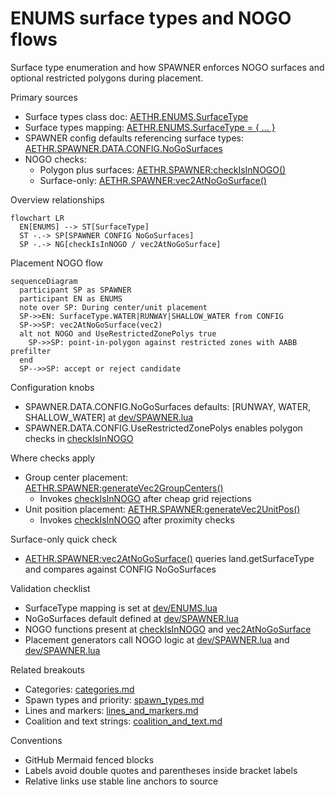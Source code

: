 # ENUMS surface types and NOGO flows

Surface type enumeration and how SPAWNER enforces NOGO surfaces and optional restricted polygons during placement.

Primary sources

- Surface types class doc: [AETHR.ENUMS.SurfaceType](../../dev/ENUMS.lua:50)
- Surface types mapping: [AETHR.ENUMS.SurfaceType = { ... }](../../dev/ENUMS.lua:365)
- SPAWNER config defaults referencing surface types: [AETHR.SPAWNER.DATA.CONFIG.NoGoSurfaces](../../dev/SPAWNER.lua:108)
- NOGO checks:
  - Polygon plus surfaces: [AETHR.SPAWNER:checkIsInNOGO()](../../dev/SPAWNER.lua:2085)
  - Surface-only: [AETHR.SPAWNER:vec2AtNoGoSurface()](../../dev/SPAWNER.lua:2128)

Overview relationships

```mermaid
flowchart LR
  EN[ENUMS] --> ST[SurfaceType]
  ST -.-> SP[SPAWNER CONFIG NoGoSurfaces]
  SP -.-> NG[checkIsInNOGO / vec2AtNoGoSurface]
```

Placement NOGO flow

```mermaid
sequenceDiagram
  participant SP as SPAWNER
  participant EN as ENUMS
  note over SP: During center/unit placement
  SP->>EN: SurfaceType.WATER|RUNWAY|SHALLOW_WATER from CONFIG
  SP->>SP: vec2AtNoGoSurface(vec2)
  alt not NOGO and UseRestrictedZonePolys true
    SP->>SP: point-in-polygon against restricted zones with AABB prefilter
  end
  SP-->>SP: accept or reject candidate
```

Configuration knobs

- SPAWNER.DATA.CONFIG.NoGoSurfaces defaults: [RUNWAY, WATER, SHALLOW_WATER] at [dev/SPAWNER.lua](../../dev/SPAWNER.lua:108)
- SPAWNER.DATA.CONFIG.UseRestrictedZonePolys enables polygon checks in [checkIsInNOGO](../../dev/SPAWNER.lua:2085)

Where checks apply

- Group center placement: [AETHR.SPAWNER:generateVec2GroupCenters()](../../dev/SPAWNER.lua:1067)
  - Invokes [checkIsInNOGO](../../dev/SPAWNER.lua:2085) after cheap grid rejections
- Unit position placement: [AETHR.SPAWNER:generateVec2UnitPos()](../../dev/SPAWNER.lua:1299)
  - Invokes [checkIsInNOGO](../../dev/SPAWNER.lua:2085) after proximity checks

Surface-only quick check

- [AETHR.SPAWNER:vec2AtNoGoSurface()](../../dev/SPAWNER.lua:2128) queries land.getSurfaceType and compares against CONFIG NoGoSurfaces

Validation checklist

- SurfaceType mapping is set at [dev/ENUMS.lua](../../dev/ENUMS.lua:365)
- NoGoSurfaces default defined at [dev/SPAWNER.lua](../../dev/SPAWNER.lua:108)
- NOGO functions present at [checkIsInNOGO](../../dev/SPAWNER.lua:2085) and [vec2AtNoGoSurface](../../dev/SPAWNER.lua:2128)
- Placement generators call NOGO logic at [dev/SPAWNER.lua](../../dev/SPAWNER.lua:1227) and [dev/SPAWNER.lua](../../dev/SPAWNER.lua:1505)

Related breakouts

- Categories: [categories.md](./categories.md)
- Spawn types and priority: [spawn_types.md](./spawn_types.md)
- Lines and markers: [lines_and_markers.md](./lines_and_markers.md)
- Coalition and text strings: [coalition_and_text.md](./coalition_and_text.md)

Conventions

- GitHub Mermaid fenced blocks
- Labels avoid double quotes and parentheses inside bracket labels
- Relative links use stable line anchors to source